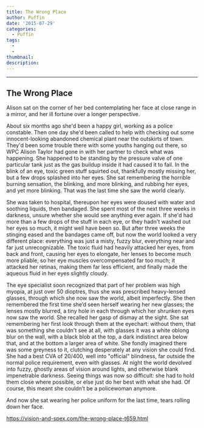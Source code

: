 ```yaml
---
title: The Wrong Place
author: Puffin
date: '2015-07-29'
categories:
  - Puffin
tags:
  - 
  - 
thumbnail: 
description: 
---
```


----------------------
The Wrong Place
----------------------
 
Alison sat on the corner of her bed contemplating her face at close range in a mirror, and her ill fortune over a longer perspective.

About six months ago she'd been a happy girl, working as a police constable. Then one day she'd been called to help with checking out some innocent-looking abandoned chemical plant near the outskirts of town. They'd been some trouble there with some youths hanging out there, so WPC Alison Taylor had gone in with her partner to check what was happening. She happened to be standing by the pressure valve of one particular tank just as the gas buildup inside it had caused it to fail. In the blink of an eye, toxic green stuff squirted out, thankfully mostly missing her, but a few drops splashed into her eyes. She sat remembering the horrible burning sensation, the blinking, and more blinking, and rubbing her eyes, and yet more blinking. That was the last time she saw the world clearly.

She was taken to hospital, thereupon her eyes were doused with water and soothing liquids, then bandaged. She spent most of the next three weeks in darkness, unsure whether she would see anything ever again. If she'd had more than a few drops of the stuff in each eye, or they hadn't washed out her eyes so much, it might well have been so. But after three weeks the stinging eased and the bandages came off, but now the world looked a very different place: everything was just a misty, fuzzy blur, everything near and far just unrecognizable. The toxic fluid had heavily attacked her eyes, from back and front, causing her eyes to elongate, her lenses to become much more pliable, so her eye muscles overcompensated far too much; it attacked her retinas, making them far less efficient, and finally made the aqueous fluid in her eyes slightly cloudy.

The eye specialist soon recognized that part of her problem was high myopia, at just over 50 dioptres, thus she was prescribed heavy-lensed glasses, through which she now saw the world, albeit imperfectly. She then remembered the first time she’d seen herself wearing her new glasses; the lenses mostly blurred, a tiny hole in each through which her shrunken eyes now saw the world. She recalled her gasp of dismay at the sight. She sat remembering her first look through them at the eyechart: without them, that was something she couldn't see at all, with glasses it was a white oblong blur on the wall, with a black blob at the top, a dark indistinct area below that, and at the bottom a larger area of white. She fondly imagined there was some greyness to it, clutching desperately at any vision she could find. She had a best CVA of 20/400, well into "official" blindness, far outside the normal police requirement, even with glasses. At night the world devolved into fuzzy, ghostly areas of vision around lights, and otherwise blank impenetrable darkness. Seeing things was now so difficult: she had to hold them close where possible, or else just do her best with what she had. Of course, this meant she couldn’t be a policewoman anymore.

And now she sat wearing her police uniform for the last time, tears rolling down her face.

https://vision-and-spex.com/the-wrong-place-t659.html
